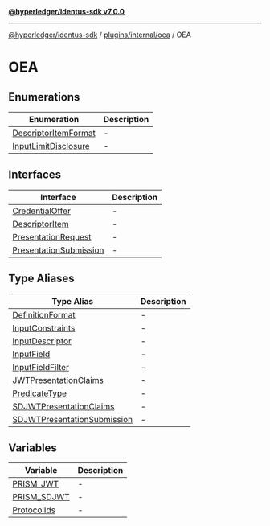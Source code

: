 [**@hyperledger/identus-sdk v7.0.0**](../../../../../README.md)

***

[@hyperledger/identus-sdk](../../../../../README.md) / [plugins/internal/oea](../../README.md) / OEA

# OEA

## Enumerations

| Enumeration | Description |
| ------ | ------ |
| [DescriptorItemFormat](enumerations/DescriptorItemFormat.md) | - |
| [InputLimitDisclosure](enumerations/InputLimitDisclosure.md) | - |

## Interfaces

| Interface | Description |
| ------ | ------ |
| [CredentialOffer](interfaces/CredentialOffer.md) | - |
| [DescriptorItem](interfaces/DescriptorItem.md) | - |
| [PresentationRequest](interfaces/PresentationRequest.md) | - |
| [PresentationSubmission](interfaces/PresentationSubmission.md) | - |

## Type Aliases

| Type Alias | Description |
| ------ | ------ |
| [DefinitionFormat](type-aliases/DefinitionFormat.md) | - |
| [InputConstraints](type-aliases/InputConstraints.md) | - |
| [InputDescriptor](type-aliases/InputDescriptor.md) | - |
| [InputField](type-aliases/InputField.md) | - |
| [InputFieldFilter](type-aliases/InputFieldFilter.md) | - |
| [JWTPresentationClaims](type-aliases/JWTPresentationClaims.md) | - |
| [PredicateType](type-aliases/PredicateType.md) | - |
| [SDJWTPresentationClaims](type-aliases/SDJWTPresentationClaims.md) | - |
| [SDJWTPresentationSubmission](type-aliases/SDJWTPresentationSubmission.md) | - |

## Variables

| Variable | Description |
| ------ | ------ |
| [PRISM\_JWT](variables/PRISM_JWT.md) | - |
| [PRISM\_SDJWT](variables/PRISM_SDJWT.md) | - |
| [ProtocolIds](variables/ProtocolIds.md) | - |
